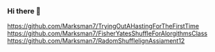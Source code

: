 ### Hi there 👋
https://github.com/Marksman7/TryingOutAHastingForTheFirstTime
https://github.com/Marksman7/FisherYatesShuffleForAlorgithmsClass
https://github.com/Marksman7/RadomShufflelignAssiament12
<!--
**Marksman7/Marksman7** is a ✨ _special_ ✨ repository because its `README.md` (this file) appears on your GitHub profile.

Here are some ideas to get you started:

- 🔭 I’m currently working on how to animat a transformer.
- 🌱 I’m currently learning F# and python.
- 👯 I’m looking to collaborate on something that includes progragming or 3d modeling.
- 🤔 I’m looking for help with networking.
- 💬 Ask me about anything.
- ⚡ Fun fact: I play R.T.S. games such as dawn of war and company of heros.
-->
